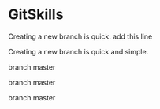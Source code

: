 # GitSkills
Creating a new branch is quick.
add this line

Creating a new branch is quick and simple.

branch master

branch master

branch master